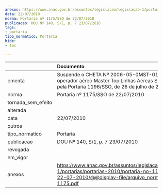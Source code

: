 ```yaml
---
anexos: https://www.anac.gov.br/assuntos/legislacao/legislacao-1/portarias/portarias-2010/portaria-no-1175-sso-de-22-07-2010/@@display-file/arquivo_norma/PA2010-1175.pdf
data: 22/07/2010
norma: Portaria nº 1175/SSO de 22/07/2010
publicacao: DOU Nº 140, S/1, p. 7 23/07/2010
tags:
- portaria
tipo_normatico: Portaria
hide: 
- toc 
 
---
```


|                    | Documento                                                                                                                                                         |
|:-------------------|:------------------------------------------------------------------------------------------------------------------------------------------------------------------|
| ementa             | Suspende o CHETA Nº 2006-05-0MST-01-04 do operador aéreo Master Top Linhas Aéreas S.A. Revogada pela Portaria 1196/SSO, de 26 de julho de 2010.                   |
| norma              | Portaria nº 1175/SSO de 22/07/2010                                                                                                                                |
| tornada_sem_efeito |                                                                                                                                                                   |
| alterada           |                                                                                                                                                                   |
| data               | 22/07/2010                                                                                                                                                        |
| outros             |                                                                                                                                                                   |
| tipo_normatico     | Portaria                                                                                                                                                          |
| publicacao         | DOU Nº 140, S/1, p. 7 23/07/2010                                                                                                                                  |
| revogada           |                                                                                                                                                                   |
| em_vigor           |                                                                                                                                                                   |
| anexos             | https://www.anac.gov.br/assuntos/legislacao/legislacao-1/portarias/portarias-2010/portaria-no-1175-sso-de-22-07-2010/@@display-file/arquivo_norma/PA2010-1175.pdf |
